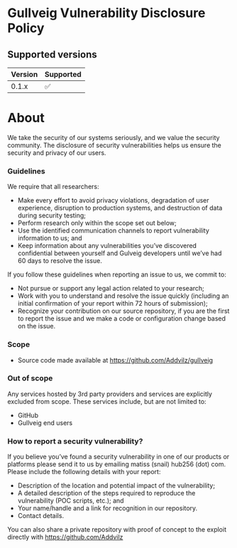 # Gullveig Vulnerability Disclosure Policy 

## Supported versions

| Version | Supported          |
| ------- | ------------------ |
| 0.1.x   | :white_check_mark: |

# About 

We take the security of our systems seriously, and we value the security community. The disclosure of security
vulnerabilities helps us ensure the security and privacy of our users.

### Guidelines  

We require that all researchers:

* Make every effort to avoid privacy violations, degradation of user experience, disruption to production systems, and destruction of data during security testing;
* Perform research only within the scope set out below; 
* Use the identified communication channels to report vulnerability information to us; and
* Keep information about any vulnerabilities you’ve discovered confidential between yourself and Gulveig developers until we’ve had 60 days to resolve the issue.

If you follow these guidelines when reporting an issue to us, we commit to:

* Not pursue or support any legal action related to your research;
* Work with you to understand and resolve the issue quickly (including an initial confirmation of your report within 72 hours of submission); 
* Recognize your contribution on our source repository, if you are the first to report the issue and we make a code or configuration change based on the issue.

### Scope  

* Source code made available at https://github.com/Addvilz/gullveig

### Out of scope  

Any services hosted by 3rd party providers and services are explicitly excluded from scope. These services include, but are not limited to:

* GitHub
* Gullveig end users

### How to report a security vulnerability?  

If you believe you’ve found a security vulnerability in one of our products or platforms please send it to us by emailing 
matiss (snail) hub256 (dot) com. Please include the following details with your report:

* Description of the location and potential impact of the vulnerability;
* A detailed description of the steps required to reproduce the vulnerability (POC scripts, etc.); and
* Your name/handle and a link for recognition in our repository.
* Contact details.

You can also share a private repository with proof of concept to the exploit directly with https://github.com/Addvilz

